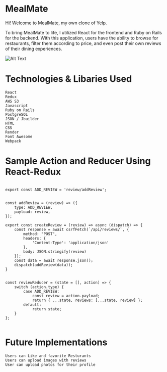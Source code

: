 # MealMate

Hi! Welcome to MealMate, my own clone of Yelp.

To bring MealMate to life, I utilized React for the frontend and Ruby on Rails for the backend. With this application, users have the ability to browse for restaurants, filter them according to price, and even post their own reviews of their dining experiences.

![Alt Text](https://meal-mate-seeds.s3.amazonaws.com/mealmate-splash.png)


# Technologies & Libaries Used

    React
    Redux
    AWS S3
    Javascript
    Ruby on Rails
    PostgreSQL
    JSON / Jbuilder
    HTML
    CSS
    Render
    Font Awesome
    Webpack


# Sample Action and Reducer Using React-Redux

```import csrfFetch from "./csrf.js";

export const ADD_REVIEW = 'review/addReview';


const addReview = (review) => ({
    type: ADD_REVIEW,
    payload: review,
});

export const createReview = (review) => async (dispatch) => {
    const response = await csrfFetch(`/api/reviews/`, {
        method: "POST",
        headers: {
            'Content-Type': 'application/json'
        },
        body: JSON.stringify(review)
    });
    const data = await response.json();
    dispatch(addReview(data));
}


const reviewReducer = (state = [], action) => {
    switch (action.type) {
        case ADD_REVIEW:
            const review = action.payload;
            return { ...state, reviews: [...state, review] };
        default:
            return state;
    }
};


```


# Future Implementations 
    Users can Like and favorite Resturants
    Users can upload images with reviews
    User can upload photos for their profile

